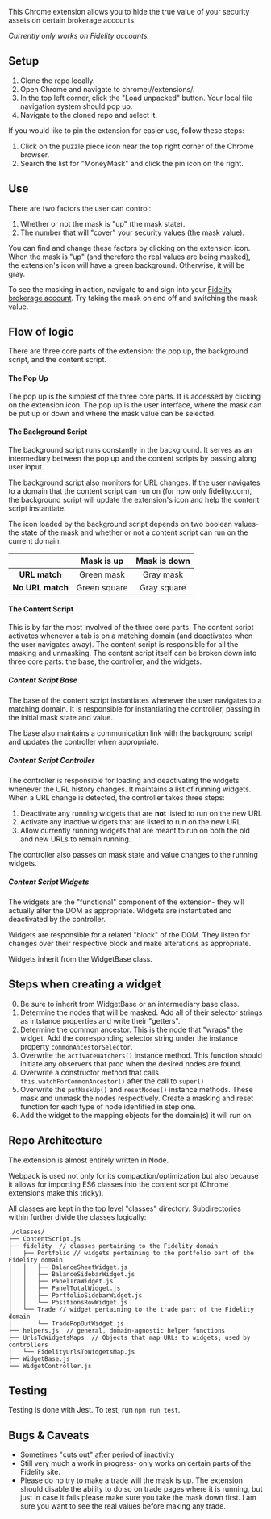 This Chrome extension allows you to hide the true value of your security assets on certain brokerage accounts.

*Currently only works on Fidelity accounts.*

## Setup
1. Clone the repo locally.
2. Open Chrome and navigate to chrome://extensions/.
3. In the top left corner, click the "Load unpacked" button. Your local file navigation system should pop up.
4. Navigate to the cloned repo and select it.

If you would like to pin the extension for easier use, follow these steps:
1. Click on the puzzle piece icon near the top right corner of the Chrome browser.
2. Search the list for "MoneyMask" and click the pin icon on the right.

## Use
There are two factors the user can control:
1. Whether or not the mask is "up" (the mask state).
2. The number that will "cover" your security values (the mask value).

You can find and change these factors by clicking on the extension icon. When the mask is "up" (and therefore the real values are being masked), the extension's icon will have a green background. Otherwise, it will be gray.

To see the masking in action, navigate to and sign into your [Fidelity brokerage account](https://digital.fidelity.com/ftgw/digital/portfolio/summary). Try taking the mask on and off and switching the mask value.

## Flow of logic
There are three core parts of the extension: the pop up, the background script, and the content script.

#### The Pop Up
The pop up is the simplest of the three core parts. It is accessed by clicking on the extension icon. The pop up is the user interface, where the mask can be put up or down and where the mask value can be selected. 

#### The Background Script
The background script runs constantly in the background. It serves as an intermediary between the pop up and the content scripts by passing along user input. 

The background script also monitors for URL changes. If the user navigates to a domain that the content script can run on (for now only fidelity.com), the background script will update the extension's icon and help the content script instantiate. 

The icon loaded by the background script depends on two boolean values- the state of the mask and whether or not a content script can run on the current domain:

| | **Mask is up** | **Mask is down** |
|:-----:|:-----:|:-----:|
| **URL match** | Green mask | Gray mask |
| **No URL match** | Green square | Gray square |

#### The Content Script
This is by far the most involved of the three core parts. The content script activates whenever a tab is on a matching domain (and deactivates when the user navigates away). The content script is responsible for all the masking and unmasking. The content script itself can be broken down into three core parts: the base, the controller, and the widgets.

##### Content Script Base
The base of the content script instantiates whenever the user navigates to a matching domain. It is responsible for instantiating the controller, passing in the initial mask state and value.

The base also maintains a communication link with the background script and updates the controller when appropriate.

##### Content Script Controller

The controller is responsible for loading and deactivating the widgets whenever the URL history changes. It maintains a list of running widgets. When a URL change is detected, the controller takes three steps:
1. Deactivate any running widgets that are **not** listed to run on the new URL
2. Activate any inactive widgets that are listed to run on the new URL
3. Allow currently running widgets that are meant to run on both the old and new URLs to remain running.

The controller also passes on mask state and value changes to the running widgets.

##### Content Script Widgets

The widgets are the "functional" component of the extension- they will actually alter the DOM as appropriate. Widgets are instantiated and deactivated by the controller.

Widgets are responsible for a related "block" of the DOM. They listen for changes over their respective block and make alterations as appropriate. 

Widgets inherit from the WidgetBase class.

## Steps when creating a widget
0. Be sure to inherit from WidgetBase or an intermediary base class.
1. Determine the nodes that will be masked. Add all of their selector strings as intstance properties and write their "getters".
2. Determine the common ancestor. This is the node that "wraps" the widget. Add the corresponding selector string under the instance property `commonAncestorSelector`.
3. Overwrite the `activateWatchers()` instance method. This function should initiate any observers that proc when the desired nodes are found.
4. Overwrite a constructor method that calls `this.watchForCommonAncestor()` after the call to `super()`
5. Overwrite the `putMaskUp()` and `resetNodes()` instance methods. These mask and unmask the nodes respectively. Create a masking and reset function for each type of node identified in step one.
6. Add the widget to the mapping objects for the domain(s) it will run on.

## Repo Architecture
The extension is almost entirely written in Node. 

Webpack is used not only for its compaction/optimization but also because it allows for importing ES6 classes into the content script (Chrome extensions make this tricky).

All classes are kept in the top level "classes" directory. Subdirectories within further divide the classes logically:
```
./classes/
├── ContentScript.js  
├── fidelity  // classes pertaining to the Fidelity domain
│   ├── Portfolio // widgets pertaining to the portfolio part of the Fidelity domain 
│   │   ├── BalanceSheetWidget.js
│   │   ├── BalanceSidebarWidget.js
│   │   ├── PanelIraWidget.js
│   │   ├── PanelTotalWidget.js
│   │   ├── PortfolioSidebarWidget.js
│   │   └── PositionsRowWidget.js
│   └── Trade // widget pertaining to the trade part of the Fidelity domain
│       └── TradePopOutWidget.js
├── helpers.js  // general, domain-agnostic helper functions
├── UrlsToWidgetsMaps  // Objects that map URLs to widgets; used by controllers
│   └── FidelityUrlsToWidgetsMap.js
├── WidgetBase.js
└── WidgetController.js
```

## Testing
Testing is done with Jest. To test, run `npm run test`.

## Bugs & Caveats
* Sometimes "cuts out" after period of inactivity
* Still very much a work in progress- only works on certain parts of the Fidelity site.
* Please do no try to make a trade will the mask is up. The extension should disable the ability to do so on trade pages where it is running, but just in case it fails please make sure you take the mask down first. I am sure you want to see the real values before making any trade.